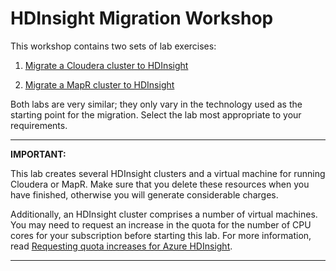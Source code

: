 # HDInsight Migration Workshop

This workshop contains two sets of lab exercises:

1. [Migrate a Cloudera cluster to HDInsight](Cloudera%20Migration/README.md)

1. [Migrate a MapR cluster to HDInsight](MapR%20Migration/README.md)


Both labs are very similar; they only vary in the technology used as the starting point for the migration. Select the lab most appropriate to your requirements.

---

**IMPORTANT:**

This lab creates several HDInsight clusters and a virtual machine for running Cloudera or MapR. Make sure that you delete these resources when you have finished, otherwise you will generate considerable charges.

Additionally, an HDInsight cluster comprises a number of virtual machines. You may need to request an increase in the quota for the number of CPU cores for your subscription before starting this lab. For more information, read [Requesting quota increases for Azure HDInsight](https://docs.microsoft.com/en-us/azure/hdinsight/quota-increase-request).

---



